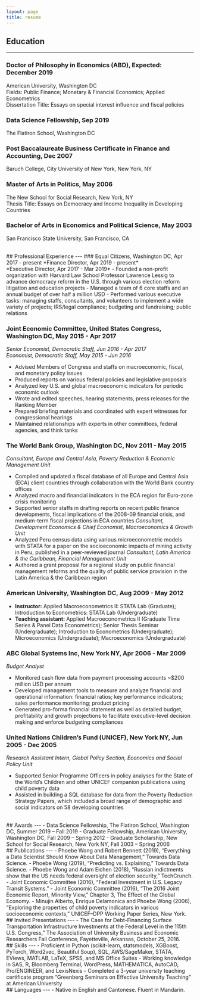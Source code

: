 ```yaml
---
layout: page
title: resume
---
```

## Education
---
### Doctor of Philosophy in Economics (ABD), Expected: December 2019
American University, Washington DC<br>
Fields: Public Finance; Monetary & Financial Economics; Applied Econometrics<br>
Dissertation Title: Essays on special interest influence and fiscal policies

### Data Science Fellowship, Sep 2019
The Flatiron School, Washington DC

### Post Baccalaureate Business Certificate in Finance and Accounting, Dec 2007
Baruch College, City University of New York, New York, NY

### Master of Arts in Politics, May 2006
The New School for Social Research, New York, NY<br>
Thesis Title: Essays on Democracy and Income Inequality in Developing Countries

### Bachelor of Arts in Economics and Political Science, May 2003
San Francisco State University, San Francisco, CA  

<br>
## Professional Experience
---
### Equal Citizens, Washington DC, Apr 2017 - present
*Finance Director, Apr 2019 - present*<br>
*Executive Director, Apr 2017 - Mar 2019*
- Founded a non-profit organization with Harvard Law School Professor Lawrence Lessig to advance democracy reform in the U.S. through various election reform litigation and education projects  
- Managed a team of 6 core staffs and an annual budget of over half a million USD
- Performed various executive tasks: managing staffs, consultants, and volunteers to implement a wide variety of projects; IRS/legal compliance; budgeting and fundraising; public relations

### Joint Economic Committee, United States Congress, Washington DC, May 2015 - Apr 2017
*Senior Economist, Democratic Staff, Jun 2016 - Apr 2017*<br>
*Economist, Democratic Staff, May 2015 - Jun 2016*

-	Advised Members of Congress and staffs on macroeconomic, fiscal, and monetary policy issues
-	Produced reports on various federal policies and legislative proposals
-	Analyzed key U.S. and global macroeconomic indicators for periodic economic outlook
- Wrote and edited speeches, hearing statements, press releases for the Ranking Member
- Prepared briefing materials and coordinated with expert witnesses for congressional hearings
- Maintained relationships with experts in other committees, federal agencies, and think tanks

### The World Bank Group, Washington DC, Nov 2011 - May 2015
*Consultant, Europe and Central Asia, Poverty Reduction & Economic Management Unit*
- Compiled and updated a fiscal database of all Europe and Central Asia (ECA) client countries through collaboration with the World Bank country offices
-	Analyzed macro and financial indicators in the ECA region for Euro-zone crisis monitoring
-	Supported senior staffs in drafting reports on recent public finance developments, fiscal implications of the 2008-09 financial crisis, and medium-term fiscal projections in ECA countries
*Consultant, Development Economics & Chief Economist, Macroeconomics & Growth Unit*
- Analyzed Peru census data using various microeconometric models with STATA for a paper on the socioeconomic impacts of mining activity in Peru, published in a peer-reviewed journal
*Consultant, Latin America & the Caribbean, Financial Management Unit*
- Authored a grant proposal for a regional study on public financial management reforms and the quality of public service provision in the Latin America & the Caribbean region

### American University, Washington DC, Aug 2009 - May 2012
- **Instructor:** Applied Macroeconometrics II: STATA Lab (Graduate); Introduction to Econometrics: STATA Lab (Undergraduate)
- **Teaching assistant:** Applied Macroeconometrics II (Graduate Time Series & Panel Data Econometrics); Senior Thesis Seminar (Undergraduate); Introduction to Econometrics (Undergraduate); Microeconomics (Undergraduate); Macroeconomics (Undergraduate)  

### ABC Global Systems Inc, New York NY, Apr 2006 - Mar 2009
*Budget Analyst*
-	Monitored cash flow data from payment processing accounts ~$200 million USD per annum
- Developed management tools to measure and analyze financial and operational information: financial ratios; key performance indicators; sales performance monitoring; product pricing
- Generated pro-forma financial statement as well as detailed budget, profitability and growth projections to facilitate executive-level decision making and enforce budgeting compliances

### United Nations Children’s Fund (UNICEF), New York NY, Jun 2005 - Dec 2005
*Research Assistant Intern, Global Policy Section, Economics and Social Policy Unit*
-	Supported Senior Programme Officers in policy analyses for the State of the World’s Children and other UNICEF companion publications using child poverty data
-	Assisted in building a SQL database for data from the Poverty Reduction Strategy Papers, which included a broad range of demographic and social indicators on 58 developing countries

<br>
## Awards
---
- Data Science Fellowship, The Flatiron School, Washington DC, Summer 2019 – Fall 2019
-	Graduate Fellowship, American University, Washington DC, Fall 2009 – Spring 2012
-	Graduate Scholarship, New School for Social Research, New York NY, Fall 2003 – Spring 2006  

<br>
## Publications
---
- Phoebe Wong and Robert Bennett (2019), “Everything a Data Scientist Should Know About Data Management,” Towards Data Science.
-	Phoebe Wong (2019), “Predicting vs. Explaining,” Towards Data Science.
-	Phoebe Wong and Adam Eichen (2018), “Russian indictments show that the US needs federal oversight of election security,” TechCrunch.
-	Joint Economic Committee (2016), “Federal Investment in U.S. Legacy Transit Systems.”
-	Joint Economic Committee (2016), “The 2016 Joint Economic Report, Minority View,” Chapter 3, The Effect of the Global Economy.
- Minujin Alberto, Enrique Delamonica and Phoebe Wong (2006), “Exploring the properties of child poverty indicators in various socioeconomic contexts,” UNICEF–DPP Working Paper Series, New York.

<br>
## Invited Presentations
---
- The Case for Debt-Financing Surface Transportation Infrastructure Investments at the Federal Level in the 115th U.S. Congress,” The Association of University Business and Economic Researchers Fall Conference, Fayetteville, Arkansas, October 25, 2016.

<br>
## Skills
---
- Proficient in Python (scikit-learn, statsmodels, XGBoost, PyTorch, Word2vec, Beautiful Soup), SQL, AWS/SageMaker, STATA, EViews, MATLAB, LaTeX, SPSS, and MS Office Suites
-	Working knowledge in SAS, R, Bloomberg Terminal, WordPress, MATHEMATICA, AutoCAD, Pro/ENGINEER, and LexisNexis
-	Completed a 3-year university teaching certificate program “Greenberg Seminars on Effective University Teaching” at American University

<br>
## Languages
---
- Native in English and Cantonese. Fluent in Mandarin.
